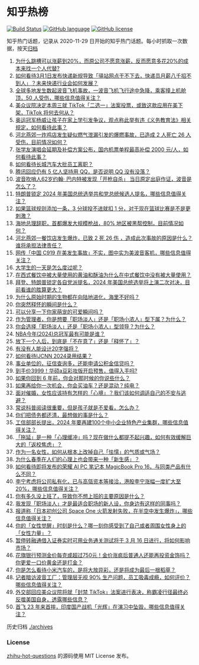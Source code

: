 # 知乎热榜
[![Build Status](https://github.com/ToWeLong/zhihu-hot-questions/workflows/CI/badge.svg)](https://github.com/ToWeLong/zhihu-hot-questions/actions)
[![GitHub language](https://img.shields.io/badge/language-golang-orange.svg)](https://golang.org/)
[![GitHub license](https://img.shields.io/github/license/ToWeLong/zhihu-hot-questions)](https://github.com/ToWeLong/zhihu-hot-questions/blob/main/LICENSE)

知乎热门话题，记录从 2020-11-29 日开始的知乎热门话题。每小时抓取一次数据，按天[归档](./archives)

<!-- BEGIN -->

1. [为什么跳槽可以涨薪到20%，而原公司不愿意涨薪，反而愿意多花20%的成本来找一个人代替?](https://www.zhihu.com/question/648148035)
1. [如何看待3月1日发布快递新规导致「驿站网点干不下去，快递员月薪八千招不到人」？未来快递行业会如何发展？](https://www.zhihu.com/question/648321652)
1. [全球多地发生数起波音飞机事故，一波音飞机飞行途中急降，乘客撞上机舱顶，50 人受伤，哪些信息值得关注？](https://www.zhihu.com/question/648269048)
1. [美众议院决定本周三就 TikTok「二选一」法案投票，或致这款应用在美下架，TikTok 将何去何从？](https://www.zhihu.com/question/648325208)
1. [奥运冠军杨威让孩子在家上学引发争议，观点称此举有违《义务教育法》相关规定，如何看待此事？](https://www.zhihu.com/question/648328510)
1. [河北燕郊一炸鸡店发生疑似燃气泄漏引发的爆燃事故，已造成 2 人死亡 26 人受伤，目前情况如何？](https://www.zhihu.com/question/648315111)
1. [张学友演唱会延期及补偿方案公布，国内机票单程最高补偿 2000 元/人，如何看待此事？](https://www.zhihu.com/question/647948978)
1. [如何看待长城汽车大批员工离职？](https://www.zhihu.com/question/648157948)
1. [腾讯回应仍有 5 亿人坚持用 QQ，是否说明 QQ 没有没落？](https://www.zhihu.com/question/648150091)
1. [波音吹哨人62岁约翰· 巴内特被发现「开枪自杀」 当日原定出庭作证，波音是怎么了？](https://www.zhihu.com/question/648197400)
1. [特朗普锁定 2024 年美国总统选举共和党总统候选人提名，哪些信息值得关注？](https://www.zhihu.com/question/648327034)
1. [如果篮球规则添加一条，3 分球投不进就扣 1 分，对于现在篮球比赛是不是更刺激？](https://www.zhihu.com/question/596048506)
1. [海地总理辞职，首都爆发大规模枪战，80% 地区被黑帮控制，目前情况如何？](https://www.zhihu.com/question/648205854)
1. [河北燕郊一餐饮店发生爆炸，已致 2 死 26 伤 ，造成此次事故的原因是什么？谁将承担法律责任？](https://www.zhihu.com/question/648319555)
1. [网传「中国 C919 在美发生事故」不实，图中实为美波音客机，哪些信息值得关注？](https://www.zhihu.com/question/648314758)
1. [大学生的一天是怎么度过呢？](https://www.zhihu.com/question/587835419)
1. [在西式餐饮中被大量使用的黄油和酥油为什么在中式餐饮中没有被大量使用？](https://www.zhihu.com/question/647351512)
1. [拜登、特朗普锁定各自党派提名，2024 年美国总统选举将上演二次对决，目前看谁的胜算更大？](https://www.zhihu.com/question/648366008)
1. [为什么原始时期的生物都在向陆地进化，海里不好吗？](https://www.zhihu.com/question/648101249)
1. [你突然释怀的瞬间是什么？](https://www.zhihu.com/question/643013302)
1. [可以分享一下你家萌宠的可爱瞬间吗？](https://www.zhihu.com/question/646782769)
1. [作为管理者，你是想要「职场淡人」还是「职场小浓人」型下属？为什么？](https://www.zhihu.com/question/648252539)
1. [你会选择「职场淡人」还是「职场小浓人」型领导？为什么？](https://www.zhihu.com/question/648252547)
1. [NBA今年(2024)总冠军最有可能是谁？](https://www.zhihu.com/question/638726849)
1. [放下一个人后，到底是「不在意了」还是「释怀了」？](https://www.zhihu.com/question/647997394)
1. [有没有人能设计20字强将？](https://www.zhihu.com/question/643882077)
1. [如何看待IJCNN 2024录用结果？](https://www.zhihu.com/question/643519494)
1. [事业单位的，征信查询多，还能申请公积金信贷吗？](https://www.zhihu.com/question/648366681)
1. [到手价3999！华硕a豆彩妆版开启预售，值得入手吗?](https://www.zhihu.com/question/646047976)
1. [如果你回到 6 年前，你会对那时候的你说些什么？](https://www.zhihu.com/question/648208397)
1. [如果再给你一次机会，你会买油车？还是混动？纯电？](https://www.zhihu.com/question/642796881)
1. [面对催婚，女性应该持有怎样的「心境」？我们该如何调适自己的不安与逃避？](https://www.zhihu.com/question/645945733)
1. [常说科普阅读很重要，但是孩子就是不爱看，怎么办？](https://www.zhihu.com/question/645603923)
1. [你们把债务都还清，最想做的事是什么？](https://www.zhihu.com/question/646768710)
1. [工信部部长提出，2024 年要再建100个中小企业特色产业集群，哪些信息值得关注？](https://www.zhihu.com/question/647583343)
1. [「拖延」是一种「心理缓冲」吗？现在做什么都提不起兴趣，如何有效缓解巨大的「返校焦虑」？](https://www.zhihu.com/question/646254196)
1. [作为一名女性，如何从根本上改掉自己「怯懦」的气质或气场？](https://www.zhihu.com/question/645945713)
1. [为什么春季在人们的心理上也会带来一种「新生感」？](https://www.zhihu.com/question/646254214)
1. [如何看待即将发布的荣耀 AI PC 笔记本 MagicBook Pro 16，与同类产品有什么不同？](https://www.zhihu.com/question/648350222)
1. [李宁考虑将公司私有化，已与高瓴资本等接洽，港股李宁涨幅一度扩大至 20%，哪些信息值得关注？](https://www.zhihu.com/question/648210550)
1. [你有多久没上班了，导致你不想上班的主要原因是什么？](https://www.zhihu.com/question/647529586)
1. [我发现「职场淡人」才是最适合职场的新人设，你身边有这样的同事吗？](https://www.zhihu.com/question/648034206)
1. [报道称「日本初创公司 Space One 火箭发射失败，在半空中发生爆炸」，哪些信息值得关注？](https://www.zhihu.com/question/648326582)
1. [你的「女性觉醒」时刻是什么？哪一刻你感受到了自己或者周围女性身上的「女性力量」？](https://www.zhihu.com/question/645945667)
1. [暂停转融通借入证券实时可用业务通关测试将于 3 月 16 日进行，将如何影响市场？](https://www.zhihu.com/question/648330545)
1. [花旗银行预测金价每克或超过750元！金价涨疯后普通人还能再投资金饰吗？你更爱一口价黄金还是打金？](https://www.zhihu.com/question/648213029)
1. [你是怎么看待小米汽车的，是将大放异彩，还是将成为最后一根稻草？](https://www.zhihu.com/question/647754236)
1. [记者暗访波音工厂：管理层无视 90% 生产问题，员工吸毒成瘾，如何评价？哪些信息值得关注？](https://www.zhihu.com/question/648219902)
1. [外交部回应美众议院将就「封禁 TikTok」法案进行表决，称霸凌行径最终必反噬美国自身，透露哪些信息？](https://www.zhihu.com/question/648374276)
1. [首飞 23 年来首摔，印度国产战机「光辉」在演习中坠毁，哪些信息值得关注？](https://www.zhihu.com/question/648322237)

<!-- END -->

历史归档 [./archives](./archives)


### License
[zhihu-hot-questions](https://github.com/towelong/zhihu-hot-questions) 的源码使用 MIT License 发布。